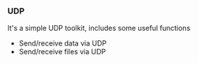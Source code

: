 ### UDP

It's a simple UDP toolkit, includes some useful functions

- Send/receive data via UDP
- Send/receive files via UDP